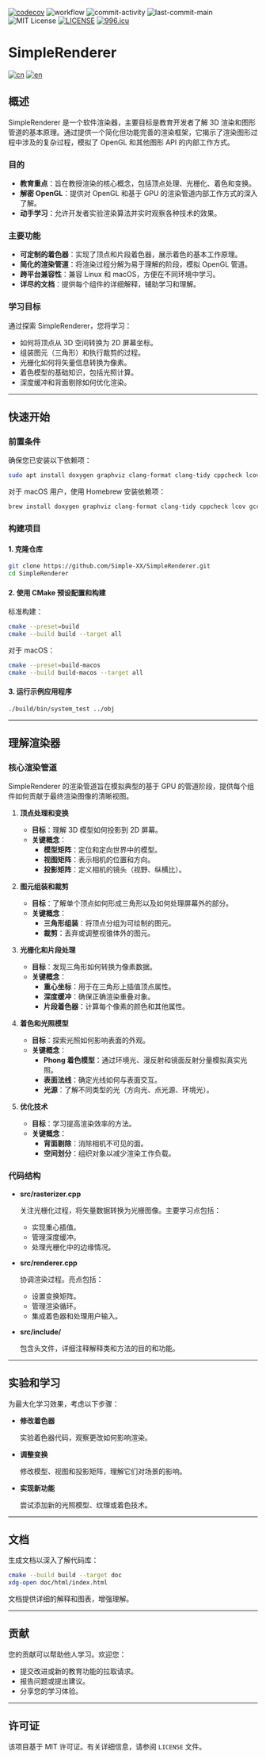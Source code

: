 [![codecov](https://codecov.io/gh/Simple-XX/SimpleRenderer/graph/badge.svg?token=J7NKK3SBNJ)](https://codecov.io/gh/Simple-XX/SimpleRenderer)
![workflow](https://github.com/Simple-XX/SimpleRenderer/actions/workflows/workflow.yml/badge.svg)
![commit-activity](https://img.shields.io/github/commit-activity/t/Simple-XX/SimpleRenderer)
![last-commit-main](https://img.shields.io/github/last-commit/Simple-XX/SimpleRenderer/main)
![MIT License](https://img.shields.io/github/license/mashape/apistatus.svg)
[![LICENSE](https://img.shields.io/badge/license-Anti%20996-blue.svg)](https://github.com/996icu/996.ICU/blob/master/LICENSE)
[![996.icu](https://img.shields.io/badge/link-996.icu-red.svg)](https://996.icu)

# SimpleRenderer

[![cn](https://img.shields.io/badge/language-cn-red.svg)](https://github.com/Simple-XX/SimpleRenderer/blob/main/README-cn.md)
[![en](https://img.shields.io/badge/language-en-blue.svg)](https://github.com/Simple-XX/SimpleRenderer/blob/main/README.md)


## 概述

SimpleRenderer 是一个软件渲染器，主要目标是教育开发者了解 3D 渲染和图形管道的基本原理。通过提供一个简化但功能完善的渲染框架，它揭示了渲染图形过程中涉及的复杂过程，模拟了 OpenGL 和其他图形 API 的内部工作方式。

### 目的

- **教育重点**：旨在教授渲染的核心概念，包括顶点处理、光栅化、着色和变换。
- **解密 OpenGL**：提供对 OpenGL 和基于 GPU 的渲染管道内部工作方式的深入了解。
- **动手学习**：允许开发者实验渲染算法并实时观察各种技术的效果。

### 主要功能

- **可定制的着色器**：实现了顶点和片段着色器，展示着色的基本工作原理。
- **简化的渲染管道**：将渲染过程分解为易于理解的阶段，模拟 OpenGL 管道。
- **跨平台兼容性**：兼容 Linux 和 macOS，方便在不同环境中学习。
- **详尽的文档**：提供每个组件的详细解释，辅助学习和理解。

### 学习目标

通过探索 SimpleRenderer，您将学习：

- 如何将顶点从 3D 空间转换为 2D 屏幕坐标。
- 组装图元（三角形）和执行裁剪的过程。
- 光栅化如何将矢量信息转换为像素。
- 着色模型的基础知识，包括光照计算。
- 深度缓冲和背面剔除如何优化渲染。

---

## 快速开始

### 前置条件

确保您已安装以下依赖项：

```bash
sudo apt install doxygen graphviz clang-format clang-tidy cppcheck lcov gcc g++ libsdl2-dev libsdl2-ttf-dev libomp-dev libspdlog-dev cmake libassimp-dev
```

对于 macOS 用户，使用 Homebrew 安装依赖项：

```bash
brew install doxygen graphviz clang-format clang-tidy cppcheck lcov gcc sdl2 sdl2_ttf libomp spdlog cmake assimp
```

### 构建项目

#### 1. 克隆仓库

```bash
git clone https://github.com/Simple-XX/SimpleRenderer.git
cd SimpleRenderer
```

#### 2. 使用 CMake 预设配置和构建

标准构建：

```bash
cmake --preset=build
cmake --build build --target all
```

对于 macOS：

```bash
cmake --preset=build-macos
cmake --build build-macos --target all
```

#### 3. 运行示例应用程序

```bash
./build/bin/system_test ../obj
```

---

## 理解渲染器

### 核心渲染管道

SimpleRenderer 的渲染管道旨在模拟典型的基于 GPU 的管道阶段，提供每个组件如何贡献于最终渲染图像的清晰视图。

1. **顶点处理和变换**

   - **目标**：理解 3D 模型如何投影到 2D 屏幕。
   - **关键概念**：
     - **模型矩阵**：定位和定向世界中的模型。
     - **视图矩阵**：表示相机的位置和方向。
     - **投影矩阵**：定义相机的镜头（视野、纵横比）。

2. **图元组装和裁剪**

   - **目标**：了解单个顶点如何形成三角形以及如何处理屏幕外的部分。
   - **关键概念**：
     - **三角形组装**：将顶点分组为可绘制的图元。
     - **裁剪**：丢弃或调整视锥体外的图元。

3. **光栅化和片段处理**

   - **目标**：发现三角形如何转换为像素数据。
   - **关键概念**：
     - **重心坐标**：用于在三角形上插值顶点属性。
     - **深度缓冲**：确保正确渲染重叠对象。
     - **片段着色器**：计算每个像素的颜色和其他属性。

4. **着色和光照模型**

   - **目标**：探索光照如何影响表面的外观。
   - **关键概念**：
     - **Phong 着色模型**：通过环境光、漫反射和镜面反射分量模拟真实光照。
     - **表面法线**：确定光线如何与表面交互。
     - **光源**：了解不同类型的光（方向光、点光源、环境光）。

5. **优化技术**

   - **目标**：学习提高渲染效率的方法。
   - **关键概念**：
     - **背面剔除**：消除相机不可见的面。
     - **空间划分**：组织对象以减少渲染工作负载。

### 代码结构

- **src/rasterizer.cpp**

  关注光栅化过程，将矢量数据转换为光栅图像。主要学习点包括：

  - 实现重心插值。
  - 管理深度缓冲。
  - 处理光栅化中的边缘情况。

- **src/renderer.cpp**

  协调渲染过程。亮点包括：

  - 设置变换矩阵。
  - 管理渲染循环。
  - 集成着色器和处理用户输入。

- **src/include/**

  包含头文件，详细注释解释类和方法的目的和功能。

---

## 实验和学习

为最大化学习效果，考虑以下步骤：

- **修改着色器**

  实验着色器代码，观察更改如何影响渲染。

- **调整变换**

  修改模型、视图和投影矩阵，理解它们对场景的影响。

- **实现新功能**

  尝试添加新的光照模型、纹理或着色技术。

---

## 文档

生成文档以深入了解代码库：

```bash
cmake --build build --target doc
xdg-open doc/html/index.html
```

文档提供详细的解释和图表，增强理解。

---

## 贡献

您的贡献可以帮助他人学习。欢迎您：

- 提交改进或新的教育功能的拉取请求。
- 报告问题或提出建议。
- 分享您的学习体验。

---

## 许可证

该项目基于 MIT 许可证。有关详细信息，请参阅 `LICENSE` 文件。